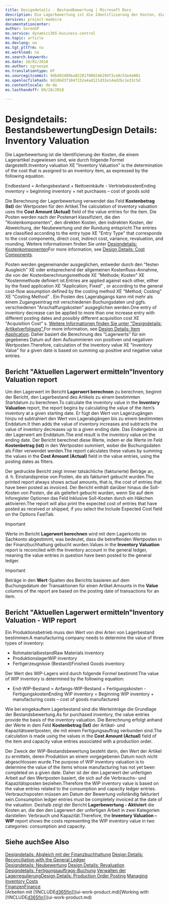 ```yaml
---
title: Designdetails - Bestandbewertung | Microsoft Docs
description: Die Lagerbewertung ist die Identifizierung der Kosten, die einem Lagerartikel zugewiesen sind, wie durch folgende Formel dargestellt.
services: project-madeira
documentationcenter: 
author: SorenGP
ms.service: dynamics365-business-central
ms.topic: article
ms.devlang: na
ms.tgt_pltfrm: na
ms.workload: na
ms.search.keywords: 
ms.date: 10/01/2018
ms.author: sgroespe
ms.translationtype: HT
ms.sourcegitcommit: 9dbd92409ba02281f008246194f3ce0c53e4e001
ms.openlocfilehash: 8d186d3f104f152a4ad121d32e14ad2bc1e33c5d
ms.contentlocale: de-de
ms.lasthandoff: 09/28/2018

---
```

# <a name="design-details-inventory-valuation"></a><span data-ttu-id="61af0-103">Designdetails: Bestandsbewertung</span><span class="sxs-lookup"><span data-stu-id="61af0-103">Design Details: Inventory Valuation</span></span>
<span data-ttu-id="61af0-104">Die Lagerbewertung ist die Identifizierung der Kosten, die einem Lagerartikel zugewiesen sind, wie durch folgende Formel dargestellt.</span><span class="sxs-lookup"><span data-stu-id="61af0-104">Inventory valuation XE "Inventory Valuation"  is the determination of the cost that is assigned to an inventory item, as expressed by the following equation.</span></span>  

<span data-ttu-id="61af0-105">Endbestand = Anfangsbestand + Nettoeinkäufe - Vertriebskosten</span><span class="sxs-lookup"><span data-stu-id="61af0-105">Ending inventory = beginning inventory + net purchases – cost of goods sold</span></span>  

<span data-ttu-id="61af0-106">Die Berechnung der Lagerbewertung verwendet das Feld **Kostenbetrag (Ist)** der Wertposten für den Artikel.</span><span class="sxs-lookup"><span data-stu-id="61af0-106">The calculation of inventory valuation uses the **Cost Amount (Actual)** field of the value entries for the item.</span></span> <span data-ttu-id="61af0-107">Die Posten werden nach der Postenart klassifiziert, die den "Kostenkomponenten", den direkten Kosten, den indirekten Kosten, der Abweichung, der Neubewertung und der Rundung entspricht.</span><span class="sxs-lookup"><span data-stu-id="61af0-107">The entries are classified according to the entry type XE "Entry Type"  that corresponds to the cost components, direct cost, indirect cost, variance, revaluation, and rounding.</span></span> <span data-ttu-id="61af0-108">Weitere Informationen finden Sie unter [Designdetails: Kostenkomponenten](design-details-cost-components.md)</span><span class="sxs-lookup"><span data-stu-id="61af0-108">For more information, see [Design Details: Cost Components](design-details-cost-components.md).</span></span>  

<span data-ttu-id="61af0-109">Posten werden gegeneinander ausgeglichen, entweder durch den "festen Ausgleich" XE oder entsprechend der allgemeinen Kostenfluss-Annahme, die von der Kostenberechnungsmethode XE "Methode; Kosten" XE "Kostenmethode definiert ist.</span><span class="sxs-lookup"><span data-stu-id="61af0-109">Entries are applied against each other, either by the fixed application XE "Application; Fixed" , or according to the general cost-flow assumption defined by the costing method XE "Method; Costing"  XE "Costing Method" .</span></span> <span data-ttu-id="61af0-110">Ein Posten des Lagerabgangs kann mit mehr als einem Zugangseintrag mit verschiedenen Buchungsdaten und ggfs. verschiedenen "Anschaffungskosten" ausgeglichen werden.</span><span class="sxs-lookup"><span data-stu-id="61af0-110">One entry of inventory decrease can be applied to more than one increase entry with different posting dates and possibly different acquisition cost XE "Acquisition Cost" s.</span></span> <span data-ttu-id="61af0-111">[Weitere Informationen finden Sie unter "Designdetails: Artikelverfolgung".](design-details-item-application.md)</span><span class="sxs-lookup"><span data-stu-id="61af0-111">For more information, see [Design Details: Item Application](design-details-item-application.md).</span></span> <span data-ttu-id="61af0-112">Daher basiert die Berechnung des "Lagerwerts" für ein gegebenes Datum auf dem Aufsummieren von positiven und negativen Wertposten.</span><span class="sxs-lookup"><span data-stu-id="61af0-112">Therefore, calculation of the inventory value XE "Inventory Value"  for a given date is based on summing up positive and negative value entries.</span></span>  

## <a name="inventory-valuation-report"></a><span data-ttu-id="61af0-113">Bericht "Aktuellen Lagerwert ermitteln"</span><span class="sxs-lookup"><span data-stu-id="61af0-113">Inventory Valuation report</span></span>  
<span data-ttu-id="61af0-114">Um den Lagerwert im Bericht **Lagerwert berechnen** zu berechnen, beginnt der Bericht, den Lagerbestand des Artikels zu einem bestimmten Startdatum zu berechnen.</span><span class="sxs-lookup"><span data-stu-id="61af0-114">To calculate the inventory value in the **Inventory Valuation** report, the report begins by calculating the value of the item’s inventory at a given starting date.</span></span> <span data-ttu-id="61af0-115">Er fügt den Wert von Lagerzugängen hinzu nd subtrahiert den Wert von Lagerabgängen bis zu einem bestimmten Enddatum.</span><span class="sxs-lookup"><span data-stu-id="61af0-115">It then adds the value of inventory increases and subtracts the value of inventory decreases up to a given ending date.</span></span> <span data-ttu-id="61af0-116">Das Endergebnis ist der Lagerwert am Enddatum.</span><span class="sxs-lookup"><span data-stu-id="61af0-116">The end result is the inventory value on the ending date.</span></span> <span data-ttu-id="61af0-117">Der Bericht berechnet diese Werte, indem er die Werte im Feld **Kostenbetrag (ist)** in den Wertposten summiert, wobei die Buchungsdaten als Filter verwendet werden.</span><span class="sxs-lookup"><span data-stu-id="61af0-117">The report calculates these values by summing the values in the **Cost Amount (Actual)** field in the value entries, using the posting dates as filters.</span></span>  

<span data-ttu-id="61af0-118">Der gedruckte Bericht zeigt immer tatsächliche (fakturierte) Beträge an, d. h. Einstandspreise von Posten, die als fakturiert gebucht wurden.</span><span class="sxs-lookup"><span data-stu-id="61af0-118">The printed report always shows actual amounts, that is, the cost of entries that have been posted as invoiced.</span></span> <span data-ttu-id="61af0-119">Der Bericht enthält darüber hinaus die Soll-Kosten von Posten, die als geliefert gebucht wurden, wenn Sie auf dem Inforegister Optionen das Feld Inklusive Soll-Kosten durch ein Häkchen aktivieren.</span><span class="sxs-lookup"><span data-stu-id="61af0-119">The report will also print the expected cost of entries that have posted as received or shipped, if you select the Include Expected Cost field on the Options FastTab.</span></span>  

> [!IMPORTANT]  
>  <span data-ttu-id="61af0-120">Werte im Bericht **Lagerwert berechnen** wird mit dem Lagerkonto im Sachkonto abgestimmt, was bedeutet, dass die betreffenden Wertposten in der Finanzbuchhaltung gebucht wurden.</span><span class="sxs-lookup"><span data-stu-id="61af0-120">Values in the **Inventory Valuation** report is reconciled with the Inventory account in the general ledger, meaning the value entries in question have been posted to the general ledger.</span></span>  

> [!IMPORTANT]  
>  <span data-ttu-id="61af0-121">Beträge in den **Wert**-Spalten des Berichts basieren auf dem Buchungsdatum der Transaktionen für einen Artikel.</span><span class="sxs-lookup"><span data-stu-id="61af0-121">Amounts in the **Value** columns of the report are based on the posting date of transactions for an item.</span></span>  

## <a name="inventory-valuation---wip-report"></a><span data-ttu-id="61af0-122">Bericht "Aktuellen Lagerwert ermitteln"</span><span class="sxs-lookup"><span data-stu-id="61af0-122">Inventory Valuation - WIP report</span></span>  
<span data-ttu-id="61af0-123">Ein Produktionsbetrieb muss den Wert von drei Arten von Lagerbestand bestimmen:</span><span class="sxs-lookup"><span data-stu-id="61af0-123">A manufacturing company needs to determine the value of three types of inventory:</span></span>  

* <span data-ttu-id="61af0-124">Rohmaterialbestand</span><span class="sxs-lookup"><span data-stu-id="61af0-124">Raw Materials inventory</span></span>  
* <span data-ttu-id="61af0-125">Produktionslager</span><span class="sxs-lookup"><span data-stu-id="61af0-125">WIP inventory</span></span>  
* <span data-ttu-id="61af0-126">Fertigerzeugnisse (Bestand)</span><span class="sxs-lookup"><span data-stu-id="61af0-126">Finished Goods inventory</span></span>  

<span data-ttu-id="61af0-127">Der Wert des WIP-Lagers wird durch folgende Formel bestimmt:</span><span class="sxs-lookup"><span data-stu-id="61af0-127">The value of WIP inventory is determined by the following equation:</span></span>  

* <span data-ttu-id="61af0-128">End-WIP-Bestand = Anfangs-WIP-Bestand + Fertigungskosten - Fertigungskosten</span><span class="sxs-lookup"><span data-stu-id="61af0-128">Ending WIP inventory = Beginning WIP inventory + manufacturing costs – cost of goods manufactured</span></span>  

<span data-ttu-id="61af0-129">Wie bei eingekauftem Lagerbestand sind die Werteinträge die Grundlage der Bestandsbewertung.</span><span class="sxs-lookup"><span data-stu-id="61af0-129">As for purchased inventory, the value entries provide the basis of the inventory valuation.</span></span> <span data-ttu-id="61af0-130">Die Berechnung erfolgt anhand der Werte in dem Feld **Kostenbetrag (Ist)** der Artikel- und Kapazitätswertposten, die mit einem Fertigungsauftrag verbunden sind.</span><span class="sxs-lookup"><span data-stu-id="61af0-130">The calculation is made using the values in the **Cost Amount (Actual)** field of the item and capacity value entries associated with a production order.</span></span>  

<span data-ttu-id="61af0-131">Der Zweck der WIP-Bestandsbewertung besteht darin, den Wert der Artikel zu ermitteln, deren Produktion an einem vorgegebenen Datum noch nicht abgeschlossen wurde.</span><span class="sxs-lookup"><span data-stu-id="61af0-131">The purpose of WIP inventory valuation is to determine the value of the items whose manufacturing has not yet been completed on a given date.</span></span> <span data-ttu-id="61af0-132">Daher ist der den Lagerwert der unfertigen Arbeit auf den Wertposten basiert, die sich auf die Verbrauchs- und Kapazitätsposten beziehen.</span><span class="sxs-lookup"><span data-stu-id="61af0-132">Therefore the WIP inventory value is based on the value entries related to the consumption and capacity ledger entries.</span></span> <span data-ttu-id="61af0-133">Verbrauchsposten müssen am Datum der Bewertung vollständig fakturiert sein.</span><span class="sxs-lookup"><span data-stu-id="61af0-133">Consumption ledger entries must be completely invoiced at the date of the valuation.</span></span> <span data-ttu-id="61af0-134">Deshalb zeigt der Bericht **Lagerbewertung - Aktiviert** die Kosten an, die den den Lagerwert der unfertigen Arbeit in zwei Kategorien darstellen: Verbrauch und Kapazität.</span><span class="sxs-lookup"><span data-stu-id="61af0-134">Therefore, the **Inventory Valuation – WIP** report shows the costs representing the WIP inventory value in two categories: consumption and capacity.</span></span>  

## <a name="see-also"></a><span data-ttu-id="61af0-135">Siehe auch</span><span class="sxs-lookup"><span data-stu-id="61af0-135">See Also</span></span>  
<span data-ttu-id="61af0-136">[Designdetails: Abgleich mit der Finanzbuchhaltung](design-details-reconciliation-with-the-general-ledger.md) </span><span class="sxs-lookup"><span data-stu-id="61af0-136">[Design Details: Reconciliation with the General Ledger](design-details-reconciliation-with-the-general-ledger.md) </span></span>  
<span data-ttu-id="61af0-137">[Designdetails: Neubewertung](design-details-revaluation.md) </span><span class="sxs-lookup"><span data-stu-id="61af0-137">[Design Details: Revaluation](design-details-revaluation.md) </span></span>  
<span data-ttu-id="61af0-138">[Designdetails: Fertigungsauftrags-Buchung](design-details-production-order-posting.md)
[Verwalten der Lagerregulierung](finance-manage-inventory-costs.md)</span><span class="sxs-lookup"><span data-stu-id="61af0-138">[Design Details: Production Order Posting](design-details-production-order-posting.md)
[Managing Inventory Costs](finance-manage-inventory-costs.md)</span></span>  
[<span data-ttu-id="61af0-139">Finanzen</span><span class="sxs-lookup"><span data-stu-id="61af0-139">Finance</span></span>](finance.md)  
<span data-ttu-id="61af0-140">[Arbeiten mit [!INCLUDE[d365fin](includes/d365fin_md.md)]](ui-work-product.md)</span><span class="sxs-lookup"><span data-stu-id="61af0-140">[Working with [!INCLUDE[d365fin](includes/d365fin_md.md)]](ui-work-product.md)</span></span>

